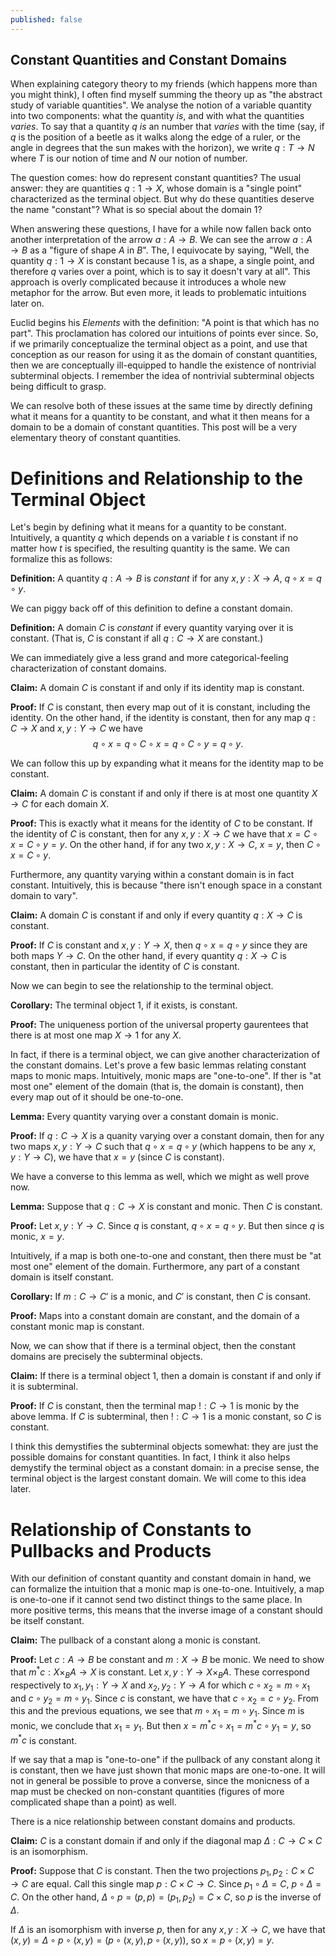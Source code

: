 ```yaml
---
published: false
---
```

## Constant Quantities and Constant Domains

When explaining category theory to my friends (which happens more than you might think), I often find myself summing the theory up as "the abstract study of variable quantities". We analyse the notion of a variable quantity into two components: what the quantity *is*, and with what the quantities *varies*. To say that a quantity $q$ *is* an number that *varies* with the time (say, if $q$ is the position of a beetle as it walks along the edge of a ruler, or the angle in degrees that the sun makes with the horizon), we write $q : T \to N$ where $T$ is our notion of time and $N$ our notion of number. 

The question comes: how do represent constant quantities? The usual answer: they are quantities $q : 1 \to X$, whose domain is a "single point" characterized as the terminal object. But why do these quantities deserve the name "constant"? What is so special about the domain $1$?

When answering these questions, I have for a while now fallen back onto another interpretation of the arrow $a : A \to B$. We can see the arrow $a : A \to B$ as a "figure of shape $A$ in $B$". The, I equivocate by saying, "Well, the quantity $q : 1 \to X$ is constant because $1$ is, as a shape, a single point, and therefore $q$ varies over a point, which is to say it doesn't vary at all". This approach is overly complicated because it introduces a whole new metaphor for the arrow. But even more, it leads to problematic intuitions later on.

Euclid begins his *Elements* with the definition: "A point is that which has no part". This proclamation has colored our intuitions of points ever since. So, if we primarily conceptualize the terminal object as a point, and use that conception as our reason for using it as the domain of constant quantities, then we are conceptually ill-equipped to handle the existence of nontrivial subterminal objects. I remember the idea of nontrivial subterminal objects being difficult to grasp.

We can resolve both of these issues at the same time by directly defining what it means for a quantity to be constant, and what it then means for a domain to be a domain of constant quantities. This post will be a very elementary theory of constant quantities.

# Definitions and Relationship to the Terminal Object

Let's begin by defining what it means for a quantity to be constant. Intuitively, a quantity $q$ which depends on a variable $t$ is constant if no matter how $t$ is specified, the resulting quantity is the same.  We can formalize this as follows:

**Definition:** A quantity $q : A \to B$ is *constant* if for any $x, y : X \to A$, $q \circ x = q \circ y$.

We can piggy back off of this definition to define a constant domain.

**Definition:** A domain $C$ is *constant* if every quantity varying over it is constant. (That is, $C$ is constant if all $q : C \to X$ are constant.)

We can immediately give a less grand and more categorical-feeling characterization of constant domains.

**Claim:** A domain $C$ is constant if and only if its identity map is constant. 

**Proof:** If $C$ is constant, then every map out of it is constant, including the identity. On the other hand, if the identity is constant, then for any map $q : C \to X$ and $x, y : Y \to C$ we have
$$q \circ x = q \circ C \circ x = q \circ C \circ y = q \circ y.$$

We can follow this up by expanding what it means for the identity map to be constant.

**Claim:** A domain $C$ is constant if and only if there is at most one quantity $X \to C$ for each domain $X$.

**Proof:** This is exactly what it means for the identity of $C$ to be constant. If the identity of $C$ is constant, then for any $x, y : X \to C$ we have that $x = C \circ x = C \circ y = y$. On the other hand, if for any two $x, y : X \to C$, $x = y$, then $C \circ x = C \circ y$.

Furthermore, any quantity varying within a constant domain is in fact constant. Intuitively, this is because "there isn't enough space in a constant domain to vary".

**Claim:** A domain $C$ is constant if and only if every quantity $q : X \to C$ is constant.

**Proof:** If $C$ is constant and $x, y : Y \to X$, then $q \circ x = q \circ y$ since they are both maps $Y \to C$. On the other hand, if every quantity $q : X \to C$ is constant, then in particular the identity of $C$ is constant.

Now we can begin to see the relationship to the terminal object.

**Corollary:** The terminal object $1$, if it exists, is constant.

**Proof:** The uniqueness portion of the universal property gaurentees that there is at most one map $X \to 1$ for any $X$.

In fact, if there is a terminal object, we can give another characterization of the constant domains. Let's prove a few basic lemmas relating constant maps to monic maps. Intuitively, monic maps are "one-to-one". If ther is "at most one" element of the domain (that is, the domain is constant), then every map out of it should be one-to-one.

**Lemma:** Every quantity varying over a constant domain is monic.

**Proof:** If $q : C \to X$ is a quanity varying over a constant domain, then for any two maps $x, y : Y \to C$ such that $q \circ x = q \circ y$ (which happens to be any $x, y : Y \to C$), we have that $x = y$ (since $C$ is constant). 

We have a converse to this lemma as well, which we might as well prove now.

**Lemma:** Suppose that $q : C \to X$ is constant and monic. Then $C$ is constant.

**Proof:** Let $x, y : Y \to C$. Since $q$ is constant, $q \circ x = q \circ y$. But then since $q$ is monic, $x = y$.

Intuitively, if a map is both one-to-one and constant, then there must be "at most one" element of the domain. Furthermore, any part of a constant domain is itself constant.

**Corollary:** If $m : C \to C'$ is a monic, and $C'$ is constant, then $C$ is consant.

**Proof:** Maps into a constant domain are constant, and the domain of a constant monic map is constant.

Now, we can show that if there is a terminal object, then the constant domains are precisely the subterminal objects.

**Claim:** If there is a terminal object $1$, then a domain is constant if and only if it is subterminal.

**Proof:** If $C$ is constant, then the terminal map $! : C \to 1$ is monic by the above lemma. If $C$ is subterminal, then $! : C \to 1$ is a monic constant, so $C$ is constant.

I think this demystifies the subterminal objects somewhat: they are just the possible domains for constant quantities. In fact, I think it also helps demystify the terminal object as a constant domain: in a precise sense, the terminal object is the largest constant domain. We will come to this idea later.

# Relationship of Constants to Pullbacks and Products

With our definition of constant quantity and constant domain in hand, we can formalize the intuition that a monic map is one-to-one. Intuitively, a map is one-to-one if it cannot send two distinct things to the same place. In more positive terms, this means that the inverse image of a constant should be itself constant.

**Claim:** The pullback of a constant along a monic is constant.

**Proof:** Let $c : A \to B$ be constant and $m : X \to B$ be monic. We need to show that $m^{\ast}c : X \times_B A \to X$ is constant. Let $x, y : Y \to X \times_B A$. These correspond respectively to $x_1, y_1 : Y \to X$ and $x_2, y_2 : Y \to A$ for which $c \circ x_2 = m \circ x_1$ and $c \circ y_2 = m \circ y_1$. Since $c$ is constant, we have that $c \circ x_2 = c \circ y_2$. From this and the previous equations, we see that $m \circ x_1 = m \circ y_1$. Since $m$ is monic, we conclude that $x_1 = y_1$. But then $x = m^{\ast}c \circ x_1 = m^{\ast}c \circ y_1 = y$, so $m^{\ast}c$ is constant.

If we say that a map is "one-to-one" if the pullback of any constant along it is constant, then we have just shown that monic maps are one-to-one. It will not in general be possible to prove a converse, since the monicness of a map must be checked on non-constant quantities (figures of more complicated shape than a point) as well.

There is a nice relationship between constant domains and products. 

**Claim:** $C$ is a constant domain if and only if the diagonal map $\Delta : C \to C \times C$ is an isomorphism.

**Proof:** Suppose that $C$ is constant. Then the two projections $p_1, p_2 : C \times C \to C$ are equal. Call this single map $p : C \times C \to C$. Since $p_1 \circ \Delta = C$, $p \circ \Delta = C$. On the other hand, $\Delta \circ p = (p, p) = (p_1, p_2) = C \times C$, so $p$ is the inverse of $\Delta$.

If $\Delta$ is an isomorphism with inverse $p$, then for any $x, y : X \to C$, we have that $(x, y) = \Delta \circ p \circ (x, y) = (p \circ (x, y), p \circ (x, y))$, so $x = p \circ (x, y) = y$.

























